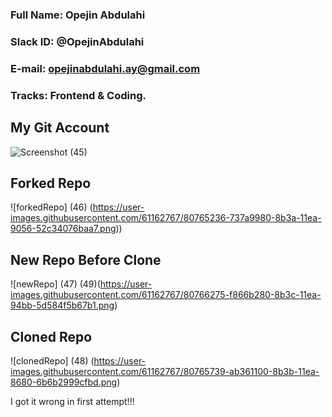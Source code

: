 ### Full Name: Opejin Abdulahi

### Slack ID: @OpejinAbdulahi

### E-mail: opejinabdulahi.ay@gmail.com

### Tracks: Frontend & Coding.

## My Git Account 
![Screenshot (45)](https://user-images.githubusercontent.com/61162767/80765055-fd763280-8b39-11ea-8b9e-0d49f95b89f4.png)

## Forked Repo
![forkedRepo] (46) (https://user-images.githubusercontent.com/61162767/80765236-737a9980-8b3a-11ea-9056-52c34076baa7.png))

## New Repo Before Clone
![newRepo] (47) (49)(https://user-images.githubusercontent.com/61162767/80766275-f866b280-8b3c-11ea-94bb-5d584f5b67b1.png)

## Cloned Repo
![clonedRepo] (48) (https://user-images.githubusercontent.com/61162767/80765739-ab361100-8b3b-11ea-8680-6b6b2999cfbd.png)


I got it wrong in first attempt!!!